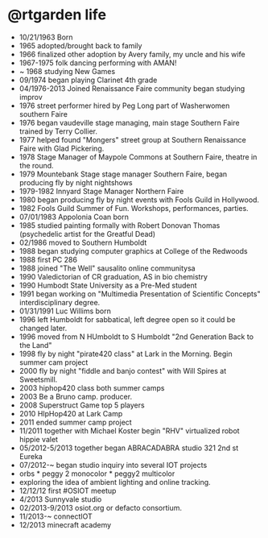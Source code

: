 @rtgarden life
===============

- 10/21/1963 Born
- 1965 adopted/brought back to family
- 1966 finalized other adoption by Avery family, my uncle and his wife
- 1967-1975 folk dancing performing with AMAN!
- ~ 1968 studying New Games
- 09/1974 began playing Clarinet 4th grade
- 04/1976-2013 Joined Renaissance Faire community began studying improv
- 1976 street performer hired by Peg Long part of Washerwomen southern Faire
- 1976 began vaudeville stage managing, main stage Southern Faire trained by Terry Collier.
- 1977 helped found "Mongers" street group at Southern Renaissance Faire with Glad Pickering.
- 1978 Stage Manager of Maypole Commons at Southern Faire, theatre in the round.
- 1979 Mountebank Stage stage manager Southern Faire, began producing fly by night nightshows
- 1979-1982 Innyard Stage Manager Northern Faire
- 1980 began producing fly by night events with Fools Guild in Hollywood.
- 1982 Fools Guild Summer of Fun. Workshops, performances, parties.
- 07/01/1983 Appolonia Coan born
- 1985 studied painting formally with Robert Donovan Thomas (psychedelic artist for the Greatful Dead)
- 02/1986 moved to Southern Humboldt 
- 1988 began studying computer graphics at College of the Redwoods
- 1988 first PC 286 
- 1988 joined "The Well" sausalito online communitysa
- 1990 Valedictorian of CR graduation, AS in bio chemistry
- 1990 Humbodt State University as a Pre-Med student
- 1991 began working on "Multimedia Presentation of Scientific Concepts" interdisciplinary degree.
- 01/31/1991 Luc Willims born
- 1996 left Humboldt for sabbatical, left degree open so it could be changed later.
- 1996 moved from N HUmboldt to S Humboldt "2nd Generation Back to the Land"
- 1998 fly by night "pirate420 class" at Lark in the Morning. Begin summer cam project
- 2000 fly by night "fiddle and banjo contest" with Will Spires at Sweetsmill.
- 2003 hiphop420 class both summer camps
- 2003 Be a Bruno camp. producer.
- 2008 Superstruct Game top 5 players
- 2010 HIpHop420 at Lark Camp
- 2011 ended summer camp project
- 11/2011 together with Michael Koster begin "RHV" virtualized robot hippie valet
- 05/2012-5/2013 together began ABRACADABRA studio 321 2nd st Eureka 
- 07/2012-~ began studio inquiry into several IOT projects
- orbs * peggy 2 monocolor * peggy2 multicolor
- exploring the idea of ambient lighting and online tracking.
- 12/12/12 first #OSIOT meetup
- 4/2013 Sunnyvale studio
- 02/2013-9/2013 osiot.org or defacto consortium.
- 11/2013-~ connectIOT
- 12/2013 minecraft academy
